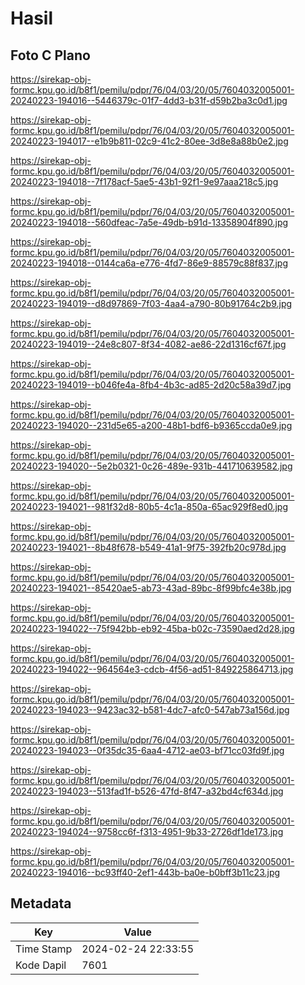 # Hasil

## Foto C Plano

https://sirekap-obj-formc.kpu.go.id/b8f1/pemilu/pdpr/76/04/03/20/05/7604032005001-20240223-194016--5446379c-01f7-4dd3-b31f-d59b2ba3c0d1.jpg

https://sirekap-obj-formc.kpu.go.id/b8f1/pemilu/pdpr/76/04/03/20/05/7604032005001-20240223-194017--e1b9b811-02c9-41c2-80ee-3d8e8a88b0e2.jpg

https://sirekap-obj-formc.kpu.go.id/b8f1/pemilu/pdpr/76/04/03/20/05/7604032005001-20240223-194018--7f178acf-5ae5-43b1-92f1-9e97aaa218c5.jpg

https://sirekap-obj-formc.kpu.go.id/b8f1/pemilu/pdpr/76/04/03/20/05/7604032005001-20240223-194018--560dfeac-7a5e-49db-b91d-13358904f890.jpg

https://sirekap-obj-formc.kpu.go.id/b8f1/pemilu/pdpr/76/04/03/20/05/7604032005001-20240223-194018--0144ca6a-e776-4fd7-86e9-88579c88f837.jpg

https://sirekap-obj-formc.kpu.go.id/b8f1/pemilu/pdpr/76/04/03/20/05/7604032005001-20240223-194019--d8d97869-7f03-4aa4-a790-80b91764c2b9.jpg

https://sirekap-obj-formc.kpu.go.id/b8f1/pemilu/pdpr/76/04/03/20/05/7604032005001-20240223-194019--24e8c807-8f34-4082-ae86-22d1316cf67f.jpg

https://sirekap-obj-formc.kpu.go.id/b8f1/pemilu/pdpr/76/04/03/20/05/7604032005001-20240223-194019--b046fe4a-8fb4-4b3c-ad85-2d20c58a39d7.jpg

https://sirekap-obj-formc.kpu.go.id/b8f1/pemilu/pdpr/76/04/03/20/05/7604032005001-20240223-194020--231d5e65-a200-48b1-bdf6-b9365ccda0e9.jpg

https://sirekap-obj-formc.kpu.go.id/b8f1/pemilu/pdpr/76/04/03/20/05/7604032005001-20240223-194020--5e2b0321-0c26-489e-931b-441710639582.jpg

https://sirekap-obj-formc.kpu.go.id/b8f1/pemilu/pdpr/76/04/03/20/05/7604032005001-20240223-194021--981f32d8-80b5-4c1a-850a-65ac929f8ed0.jpg

https://sirekap-obj-formc.kpu.go.id/b8f1/pemilu/pdpr/76/04/03/20/05/7604032005001-20240223-194021--8b48f678-b549-41a1-9f75-392fb20c978d.jpg

https://sirekap-obj-formc.kpu.go.id/b8f1/pemilu/pdpr/76/04/03/20/05/7604032005001-20240223-194021--85420ae5-ab73-43ad-89bc-8f99bfc4e38b.jpg

https://sirekap-obj-formc.kpu.go.id/b8f1/pemilu/pdpr/76/04/03/20/05/7604032005001-20240223-194022--75f942bb-eb92-45ba-b02c-73590aed2d28.jpg

https://sirekap-obj-formc.kpu.go.id/b8f1/pemilu/pdpr/76/04/03/20/05/7604032005001-20240223-194022--964564e3-cdcb-4f56-ad51-849225864713.jpg

https://sirekap-obj-formc.kpu.go.id/b8f1/pemilu/pdpr/76/04/03/20/05/7604032005001-20240223-194023--9423ac32-b581-4dc7-afc0-547ab73a156d.jpg

https://sirekap-obj-formc.kpu.go.id/b8f1/pemilu/pdpr/76/04/03/20/05/7604032005001-20240223-194023--0f35dc35-6aa4-4712-ae03-bf71cc03fd9f.jpg

https://sirekap-obj-formc.kpu.go.id/b8f1/pemilu/pdpr/76/04/03/20/05/7604032005001-20240223-194023--513fad1f-b526-47fd-8f47-a32bd4cf634d.jpg

https://sirekap-obj-formc.kpu.go.id/b8f1/pemilu/pdpr/76/04/03/20/05/7604032005001-20240223-194024--9758cc6f-f313-4951-9b33-2726df1de173.jpg

https://sirekap-obj-formc.kpu.go.id/b8f1/pemilu/pdpr/76/04/03/20/05/7604032005001-20240223-194016--bc93ff40-2ef1-443b-ba0e-b0bff3b11c23.jpg


## Metadata

| Key        | Value               |
| ---------- | ------------------- |
| Time Stamp | 2024-02-24 22:33:55 |
| Kode Dapil | 7601                |



